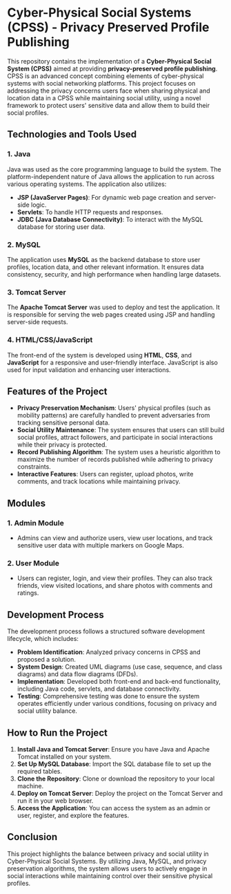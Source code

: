 # Cyber-Physical Social Systems (CPSS) - Privacy Preserved Profile Publishing

This repository contains the implementation of a **Cyber-Physical Social System (CPSS)** aimed at providing **privacy-preserved profile publishing**. CPSS is an advanced concept combining elements of cyber-physical systems with social networking platforms. This project focuses on addressing the privacy concerns users face when sharing physical and location data in a CPSS while maintaining social utility, using a novel framework to protect users' sensitive data and allow them to build their social profiles.

## Technologies and Tools Used

### 1. Java
Java was used as the core programming language to build the system. The platform-independent nature of Java allows the application to run across various operating systems. The application also utilizes:
- **JSP (JavaServer Pages)**: For dynamic web page creation and server-side logic.
- **Servlets**: To handle HTTP requests and responses.
- **JDBC (Java Database Connectivity)**: To interact with the MySQL database for storing user data.

### 2. MySQL
The application uses **MySQL** as the backend database to store user profiles, location data, and other relevant information. It ensures data consistency, security, and high performance when handling large datasets.

### 3. Tomcat Server
The **Apache Tomcat Server** was used to deploy and test the application. It is responsible for serving the web pages created using JSP and handling server-side requests.

### 4. HTML/CSS/JavaScript
The front-end of the system is developed using **HTML**, **CSS**, and **JavaScript** for a responsive and user-friendly interface. JavaScript is also used for input validation and enhancing user interactions.

## Features of the Project

- **Privacy Preservation Mechanism**: Users' physical profiles (such as mobility patterns) are carefully handled to prevent adversaries from tracking sensitive personal data.
- **Social Utility Maintenance**: The system ensures that users can still build social profiles, attract followers, and participate in social interactions while their privacy is protected.
- **Record Publishing Algorithm**: The system uses a heuristic algorithm to maximize the number of records published while adhering to privacy constraints.
- **Interactive Features**: Users can register, upload photos, write comments, and track locations while maintaining privacy.

## Modules

### 1. Admin Module
- Admins can view and authorize users, view user locations, and track sensitive user data with multiple markers on Google Maps.

### 2. User Module
- Users can register, login, and view their profiles. They can also track friends, view visited locations, and share photos with comments and ratings.

## Development Process

The development process follows a structured software development lifecycle, which includes:
- **Problem Identification**: Analyzed privacy concerns in CPSS and proposed a solution.
- **System Design**: Created UML diagrams (use case, sequence, and class diagrams) and data flow diagrams (DFDs).
- **Implementation**: Developed both front-end and back-end functionality, including Java code, servlets, and database connectivity.
- **Testing**: Comprehensive testing was done to ensure the system operates efficiently under various conditions, focusing on privacy and social utility balance.

## How to Run the Project

1. **Install Java and Tomcat Server**: Ensure you have Java and Apache Tomcat installed on your system.
2. **Set Up MySQL Database**: Import the SQL database file to set up the required tables.
3. **Clone the Repository**: Clone or download the repository to your local machine.
4. **Deploy on Tomcat Server**: Deploy the project on the Tomcat Server and run it in your web browser.
5. **Access the Application**: You can access the system as an admin or user, register, and explore the features.

## Conclusion

This project highlights the balance between privacy and social utility in Cyber-Physical Social Systems. By utilizing Java, MySQL, and privacy preservation algorithms, the system allows users to actively engage in social interactions while maintaining control over their sensitive physical profiles.

